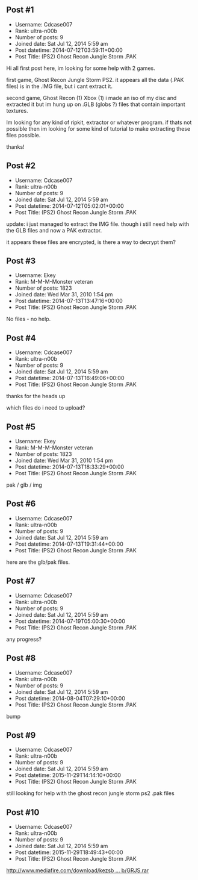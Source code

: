 ## Post #1
- Username: Cdcase007
- Rank: ultra-n00b
- Number of posts: 9
- Joined date: Sat Jul 12, 2014 5:59 am
- Post datetime: 2014-07-12T03:59:11+00:00
- Post Title: (PS2) Ghost Recon Jungle Storm .PAK

Hi all first post here, im looking for some help with 2 games.

first game, Ghost Recon Jungle Storm PS2. it appears all the data (.PAK files) is in the .IMG file, but i cant extract it. 

second game, Ghost Recon (1) Xbox (1) i made an iso of my disc and extracted it but im hung up on .GLB (globs ?) files that contain important textures. 

Im looking for any kind of ripkit, extractor or whatever program. if thats not possible then im looking for some kind of tutorial to make extracting these files possible. 

thanks!
## Post #2
- Username: Cdcase007
- Rank: ultra-n00b
- Number of posts: 9
- Joined date: Sat Jul 12, 2014 5:59 am
- Post datetime: 2014-07-12T05:02:01+00:00
- Post Title: (PS2) Ghost Recon Jungle Storm .PAK

update: i just managed to extract the IMG file. though i still need help with the GLB files and now a PAK extractor.

it appears these files are encrypted, is there a way to decrypt them?
## Post #3
- Username: Ekey
- Rank: M-M-M-Monster veteran
- Number of posts: 1823
- Joined date: Wed Mar 31, 2010 1:54 pm
- Post datetime: 2014-07-13T13:47:16+00:00
- Post Title: (PS2) Ghost Recon Jungle Storm .PAK

No files - no help.
## Post #4
- Username: Cdcase007
- Rank: ultra-n00b
- Number of posts: 9
- Joined date: Sat Jul 12, 2014 5:59 am
- Post datetime: 2014-07-13T16:49:06+00:00
- Post Title: (PS2) Ghost Recon Jungle Storm .PAK

thanks for the heads up

which files do i need to upload?
## Post #5
- Username: Ekey
- Rank: M-M-M-Monster veteran
- Number of posts: 1823
- Joined date: Wed Mar 31, 2010 1:54 pm
- Post datetime: 2014-07-13T18:33:29+00:00
- Post Title: (PS2) Ghost Recon Jungle Storm .PAK

pak / glb / img
## Post #6
- Username: Cdcase007
- Rank: ultra-n00b
- Number of posts: 9
- Joined date: Sat Jul 12, 2014 5:59 am
- Post datetime: 2014-07-13T19:31:44+00:00
- Post Title: (PS2) Ghost Recon Jungle Storm .PAK

<link removed due forum rules violation>

here are the glb/pak files.
## Post #7
- Username: Cdcase007
- Rank: ultra-n00b
- Number of posts: 9
- Joined date: Sat Jul 12, 2014 5:59 am
- Post datetime: 2014-07-19T05:00:30+00:00
- Post Title: (PS2) Ghost Recon Jungle Storm .PAK

any progress?
## Post #8
- Username: Cdcase007
- Rank: ultra-n00b
- Number of posts: 9
- Joined date: Sat Jul 12, 2014 5:59 am
- Post datetime: 2014-08-04T07:29:10+00:00
- Post Title: (PS2) Ghost Recon Jungle Storm .PAK

bump
## Post #9
- Username: Cdcase007
- Rank: ultra-n00b
- Number of posts: 9
- Joined date: Sat Jul 12, 2014 5:59 am
- Post datetime: 2015-11-29T14:14:10+00:00
- Post Title: (PS2) Ghost Recon Jungle Storm .PAK

still looking for help with the ghost recon jungle storm ps2 .pak files
## Post #10
- Username: Cdcase007
- Rank: ultra-n00b
- Number of posts: 9
- Joined date: Sat Jul 12, 2014 5:59 am
- Post datetime: 2015-11-29T18:49:43+00:00
- Post Title: (PS2) Ghost Recon Jungle Storm .PAK

[http://www.mediafire.com/download/kezsb ... b/GRJS.rar](http://www.mediafire.com/download/kezsb9d3kwdcx7b/GRJS.rar)
